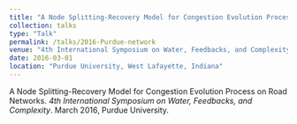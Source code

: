 ```yaml
---
title: "A Node Splitting-Recovery Model for Congestion Evolution Process on Road Networks"
collection: talks
type: "Talk"
permalink: /talks/2016-Purdue-network
venue: "4th International Symposium on Water, Feedbacks, and Complexity"
date: 2016-03-01
location: "Purdue University, West Lafayette, Indiana"
---
```



A Node Splitting-Recovery Model for Congestion Evolution Process on Road Networks. <i>4th International Symposium on Water, Feedbacks, and Complexity</i>. March 2016, Purdue University.